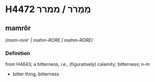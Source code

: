 # H4472 מַמְרֹר / ממרר

## mamrôr

_(mam-rore' | mahm-RORE | mahm-RORE)_

### Definition

from H4843; a bitterness, i.e., (figuratively) calamity; bitterness; n-m

- bitter thing, bitterness
